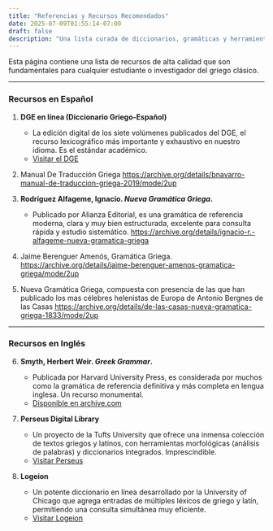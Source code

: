 ```yaml
---
title: "Referencias y Recursos Recomendados"
date: 2025-07-09T01:55:14-07:00
draft: false
description: "Una lista curada de diccionarios, gramáticas y herramientas en línea para el estudio del griego antiguo, tanto en español como en inglés."
---
```


Esta página contiene una lista de recursos de alta calidad que son fundamentales para cualquier estudiante o investigador del griego clásico.

---

### Recursos en Español

1.  **DGE en línea (Diccionario Griego-Español)**
    * La edición digital de los siete volúmenes publicados del DGE, el recurso lexicográfico más importante y exhaustivo en nuestro idioma. Es el estándar académico.
    * [Visitar el DGE](https://dge.cchs.csic.es/new/)

2. Manual De Traducción Griega https://archive.org/details/bnavarro-manual-de-traduccion-griega-2019/mode/2up

3.  **Rodríguez Alfageme, Ignacio. *Nueva Gramática Griega*.**
    * Publicado por Alianza Editorial, es una gramática de referencia moderna, clara y muy bien estructurada, excelente para consulta rápida y estudio sistemático.
    https://archive.org/details/ignacio-r.-alfageme-nueva-gramatica-griega

4. Jaime Berenguer Amenós, Gramática Griega. https://archive.org/details/jaime-berenguer-amenos-gramatica-griega/mode/2up

5. Nueva Gramática Griega, compuesta con presencia de las que han publicado los mas célebres helenistas de Europa de Antonio Bergnes de las Casas https://archive.org/details/de-las-casas-nueva-gramatica-griega-1833/mode/2up

---

### Recursos en Inglés

6.  **Smyth, Herbert Weir. *Greek Grammar*.**
    * Publicada por Harvard University Press, es considerada por muchos como la gramática de referencia definitiva y más completa en lengua inglesa. Un recurso monumental.
    * [Disponible en archive.com](https://archive.org/details/greekgrammar0000smyt/mode/2up)

7.  **Perseus Digital Library**
    * Un proyecto de la Tufts University que ofrece una inmensa colección de textos griegos y latinos, con herramientas morfológicas (análisis de palabras) y diccionarios integrados. Imprescindible.
    * [Visitar Perseus](http://www.perseus.tufts.edu/hopper/)

8.  **Logeion**
    * Un potente diccionario en línea desarrollado por la University of Chicago que agrega entradas de múltiples léxicos de griego y latín, permitiendo una consulta simultánea muy eficiente.
    * [Visitar Logeion](https://logeion.uchicago.edu/)